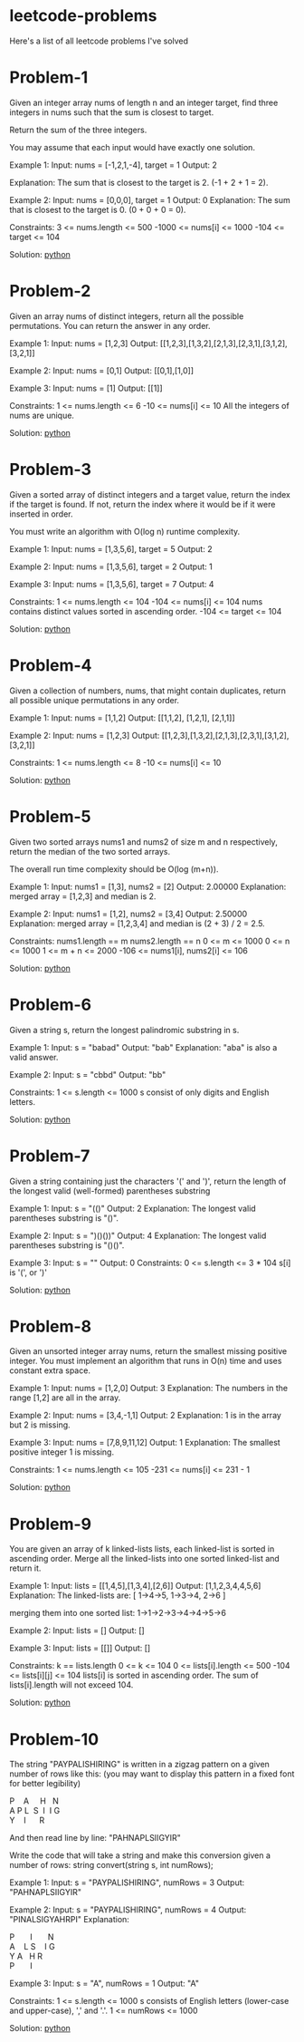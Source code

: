 # leetcode-problems
Here's a list of all leetcode problems I've solved


# Problem-1
Given an integer array nums of length n and an integer target, find three integers in nums such that the sum is closest to target.

Return the sum of the three integers.

You may assume that each input would have exactly one solution.

Example 1:
Input: nums = [-1,2,1,-4], target = 1
Output: 2

Explanation: The sum that is closest to the target is 2. (-1 + 2 + 1 = 2).

Example 2:
Input: nums = [0,0,0], target = 1
Output: 0
Explanation: The sum that is closest to the target is 0. (0 + 0 + 0 = 0).

Constraints:
    3 <= nums.length <= 500
    -1000 <= nums[i] <= 1000
    -104 <= target <= 104
    
Solution: <a href="problem-1">python</a>


# Problem-2
Given an array nums of distinct integers, return all the possible permutations. You can return the answer in any order.

Example 1:
Input: nums = [1,2,3]
Output: [[1,2,3],[1,3,2],[2,1,3],[2,3,1],[3,1,2],[3,2,1]]

Example 2:
Input: nums = [0,1]
Output: [[0,1],[1,0]]

Example 3:
Input: nums = [1]
Output: [[1]]

Constraints:
1 <= nums.length <= 6
-10 <= nums[i] <= 10
All the integers of nums are unique.

Solution: <a href="problem-2">python</a>


# Problem-3
Given a sorted array of distinct integers and a target value, return the index if the target is found. If not, return the index where it would be if it were inserted in order.

You must write an algorithm with O(log n) runtime complexity.

Example 1:
Input: nums = [1,3,5,6], target = 5
Output: 2

Example 2:
Input: nums = [1,3,5,6], target = 2
Output: 1

Example 3:
Input: nums = [1,3,5,6], target = 7
Output: 4

Constraints:
1 <= nums.length <= 104
-104 <= nums[i] <= 104
nums contains distinct values sorted in ascending order.
-104 <= target <= 104

Solution: <a href="problem-3">python</a>


# Problem-4
Given a collection of numbers, nums, that might contain duplicates, return all possible unique permutations in any order.

Example 1:
Input: nums = [1,1,2]
Output:
[[1,1,2],
 [1,2,1],
 [2,1,1]]

Example 2:
Input: nums = [1,2,3]
Output: [[1,2,3],[1,3,2],[2,1,3],[2,3,1],[3,1,2],[3,2,1]]

Constraints:
1 <= nums.length <= 8
-10 <= nums[i] <= 10

Solution: <a href="problem-4">python</a>


# Problem-5
Given two sorted arrays nums1 and nums2 of size m and n respectively, return the median of the two sorted arrays.

The overall run time complexity should be O(log (m+n)).

Example 1:
Input: nums1 = [1,3], nums2 = [2]
Output: 2.00000
Explanation: merged array = [1,2,3] and median is 2.

Example 2:
Input: nums1 = [1,2], nums2 = [3,4]
Output: 2.50000
Explanation: merged array = [1,2,3,4] and median is (2 + 3) / 2 = 2.5.

Constraints:
nums1.length == m
nums2.length == n
0 <= m <= 1000
0 <= n <= 1000
1 <= m + n <= 2000
-106 <= nums1[i], nums2[i] <= 106

Solution: <a href="problem-5">python</a>


# Problem-6
Given a string s, return the longest palindromic substring in s.

Example 1:
Input: s = "babad"
Output: "bab"
Explanation: "aba" is also a valid answer.

Example 2:
Input: s = "cbbd"
Output: "bb"

Constraints:
1 <= s.length <= 1000
s consist of only digits and English letters.

Solution: <a href="problem-6">python</a>


# Problem-7
Given a string containing just the characters '(' and ')', return the length of the longest valid (well-formed) parentheses substring

Example 1:
Input: s = "(()"
Output: 2
Explanation: The longest valid parentheses substring is "()".

Example 2:
Input: s = ")()())"
Output: 4
Explanation: The longest valid parentheses substring is "()()".

Example 3:
Input: s = ""
Output: 0
Constraints:
0 <= s.length <= 3 * 104
s[i] is '(', or ')'

Solution: <a href="problem-7">python</a>


# Problem-8
Given an unsorted integer array nums, return the smallest missing positive integer.
You must implement an algorithm that runs in O(n) time and uses constant extra space.

Example 1:
Input: nums = [1,2,0]
Output: 3
Explanation: The numbers in the range [1,2] are all in the array.

Example 2:
Input: nums = [3,4,-1,1]
Output: 2
Explanation: 1 is in the array but 2 is missing.

Example 3:
Input: nums = [7,8,9,11,12]
Output: 1
Explanation: The smallest positive integer 1 is missing.

Constraints:
1 <= nums.length <= 105
-231 <= nums[i] <= 231 - 1

Solution: <a href="problem-8">python</a>


# Problem-9
You are given an array of k linked-lists lists, each linked-list is sorted in ascending order.
Merge all the linked-lists into one sorted linked-list and return it.

Example 1:
Input: lists = [[1,4,5],[1,3,4],[2,6]]
Output: [1,1,2,3,4,4,5,6]
Explanation: The linked-lists are:
[
  1->4->5,
  1->3->4,
  2->6
]

merging them into one sorted list:
1->1->2->3->4->4->5->6

Example 2:
Input: lists = []
Output: []

Example 3:
Input: lists = [[]]
Output: []

Constraints:
k == lists.length
0 <= k <= 104
0 <= lists[i].length <= 500
-104 <= lists[i][j] <= 104
lists[i] is sorted in ascending order.
The sum of lists[i].length will not exceed 104.

Solution: <a href="problem-9">python</a>


# Problem-10
The string "PAYPALISHIRING" is written in a zigzag pattern on a given number of rows like this:
(you may want to display this pattern in a fixed font for better legibility)

P&nbsp;&nbsp;&nbsp;&nbsp;A&nbsp;&nbsp;&nbsp;&nbsp;&nbsp;H&nbsp;&nbsp;&nbsp;N<br>
A&nbsp;P&nbsp;L&nbsp;&nbsp;S&nbsp;&nbsp;I&nbsp;&nbsp;I&nbsp;G<br>
Y&nbsp;&nbsp;&nbsp;&nbsp;I&nbsp;&nbsp;&nbsp;&nbsp;&nbsp;&nbsp;R

And then read line by line: "PAHNAPLSIIGYIR"

Write the code that will take a string and make this conversion given a number of rows:
string convert(string s, int numRows);

Example 1:
Input: s = "PAYPALISHIRING", numRows = 3
Output: "PAHNAPLSIIGYIR"

Example 2:
Input: s = "PAYPALISHIRING", numRows = 4
Output: "PINALSIGYAHRPI"
Explanation:

P&nbsp;&nbsp;&nbsp;&nbsp;&nbsp;&nbsp;&nbsp;I&nbsp;&nbsp;&nbsp;&nbsp;&nbsp;&nbsp;&nbsp;N<br>
A&nbsp;&nbsp;&nbsp;&nbsp;L&nbsp;S&nbsp;&nbsp;&nbsp;&nbsp;I&nbsp;G<br>
Y&nbsp;A&nbsp;&nbsp;&nbsp;H&nbsp;R<br>
P&nbsp;&nbsp;&nbsp;&nbsp;&nbsp;&nbsp;&nbsp;I

Example 3:
Input: s = "A", numRows = 1
Output: "A"

Constraints:
1 <= s.length <= 1000
s consists of English letters (lower-case and upper-case), ',' and '.'.
1 <= numRows <= 1000

Solution: <a href="problem-10">python</a>
